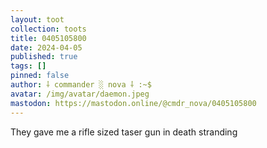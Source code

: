 ```yaml
---
layout: toot
collection: toots
title: 0405105800
date: 2024-04-05
published: true
tags: []
pinned: false
author: ⸸ commander ░ nova ⸸ :~$
avatar: /img/avatar/daemon.jpeg
mastodon: https://mastodon.online/@cmdr_nova/0405105800
---
```


They gave me a rifle sized taser gun in death stranding
